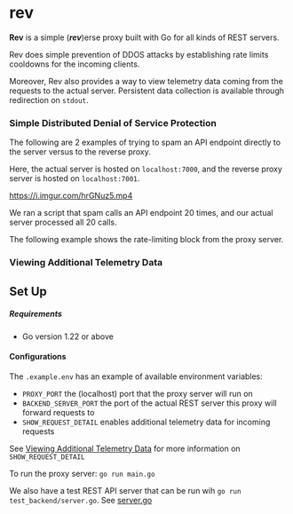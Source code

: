 # rev

**Rev** is a simple (***rev***)erse proxy built with Go for all kinds of REST servers.

Rev does simple prevention of DDOS attacks by establishing rate limits cooldowns for the incoming clients.

Moreover, Rev also provides a way to view telemetry data coming from the requests to the actual server. Persistent data collection is available through redirection on `stdout`.

### Simple Distributed Denial of Service Protection

The following are 2 examples of trying to spam an API endpoint directly to the server versus to the reverse proxy.

Here, the actual server is hosted on `localhost:7000`, and the reverse proxy server is hosted on `localhost:7001`.

https://i.imgur.com/hrGNuz5.mp4

We ran a script that spam calls an API endpoint 20 times, and our actual server processed all 20 calls.

The following example shows the rate-limiting block from the proxy server.

### Viewing Additional Telemetry Data

## Set Up

##### Requirements

- Go version 1.22 or above

#### Configurations
The `.example.env` has an example of available environment variables:
- `PROXY_PORT` the (localhost) port that the proxy server will run on
- `BACKEND_SERVER_PORT` the port of the actual REST server this proxy will forward requests to
- `SHOW_REQUEST_DETAIL` enables additional telemetry data for incoming requests

See [Viewing Additional Telemetry Data](#viewing-additional-telemetry-data) for more information on `SHOW_REQUEST_DETAIL`

To run the proxy server:
`go run main.go`

We also have a test REST API server that can be run wih `go run test_backend/server.go`. See [server.go](test_backend/server.go)
